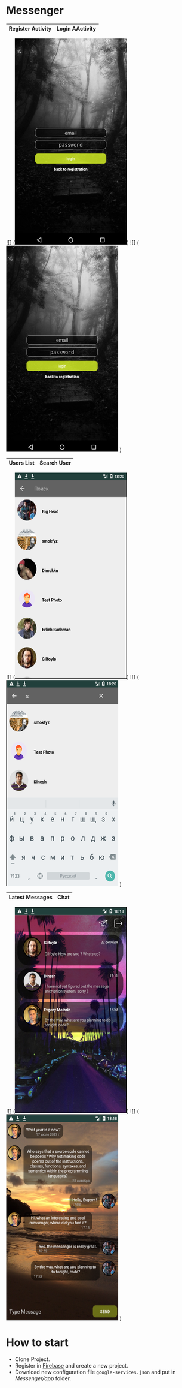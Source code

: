 # Messenger

Register Activity | Login AActivity
:-------------:|:-------------:
![] (<img src="https://github.com/Evgenijjjj/messenger-firebase/blob/master/screenshots/login_activity.png" width="300" height="550">) ![] (<img src="https://github.com/Evgenijjjj/messenger-firebase/blob/master/screenshots/login_activity.png" width="300" height="550"> )


Users List | Search User
:-------------:|:-------------:
![] (<img src="https://github.com/Evgenijjjj/messenger-firebase/blob/master/screenshots/users_list.png" width="300" height="550">) ![] (<img src="https://github.com/Evgenijjjj/messenger-firebase/blob/master/screenshots/search_user.png" width="300" height="550"> )
        
        
Latest Messages | Chat
:-------------:|:-------------:
![] (<img src="https://github.com/Evgenijjjj/messenger-firebase/blob/master/screenshots/latest_messages_activity.png" width="300" height="550">) ![] (<img src="https://github.com/Evgenijjjj/messenger-firebase/blob/master/screenshots/chat.png" width="300" height="550"> )


# How to start
* Clone Project.
* Register in [Firebase](https://console.firebase.google.com/) and create a new project.
* Download new configuration file `google-services.json` and put in *Messenger/app* folder.

